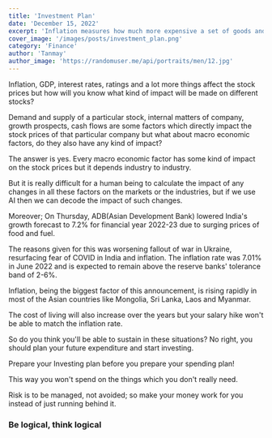 ```yaml
---
title: 'Investment Plan'
date: 'December 15, 2022'
excerpt: 'Inflation measures how much more expensive a set of goods and services has become over a certain period, usually a year.'
cover_image: '/images/posts/investment_plan.png'
category: 'Finance'
author: 'Tanmay'
author_image: 'https://randomuser.me/api/portraits/men/12.jpg'
---
```


Inflation, GDP, interest rates, ratings and a lot more things affect the stock prices but how will you know what kind of impact will be made on different stocks?

Demand and supply of a particular stock, internal matters of company, growth prospects, cash flows are some factors which directly impact the stock prices of that particular company but what
about macro economic factors, do they also have any kind of impact?

The answer is yes. Every macro economic factor has some kind of impact on the stock prices but it depends industry to industry.

But it is really difficult for a human being to calculate the impact of any changes in all these factors on the markets or the industries, but if we use AI then we can decode the impact of such changes.

Moreover; On Thursday, ADB(Asian Development Bank) lowered India's growth forecast to 7.2% for financial year 2022-23 due to surging prices of food and fuel.

The reasons given for this was worsening fallout of war in Ukraine, resurfacing fear of COVID in India and inflation.
The inflation rate was 7.01% in June 2022 and is expected to remain above the reserve banks' tolerance band of 2-6%.

Inflation, being the biggest factor of this announcement, is rising rapidly in most of the Asian countries like Mongolia, Sri Lanka, Laos and Myanmar.

The cost of living will also increase over the years but your salary hike won't be able to match the inflation rate.

So do you think you'll be able to sustain in these situations?
No right, you should plan your future expenditure and start investing.

Prepare your Investing plan before you prepare your spending plan!

This way you won't spend on the things which you don't really need.

Risk is to be managed, not avoided; so make your money work for you instead of just running behind it.

### **Be logical, think logical**
